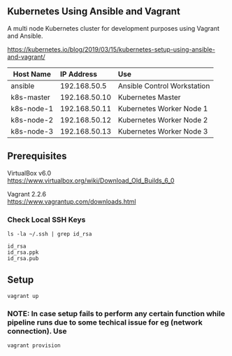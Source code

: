 ## Kubernetes Using Ansible and Vagrant

 A multi node Kubernetes cluster for development purposes using Vagrant and Ansible.      


https://kubernetes.io/blog/2019/03/15/kubernetes-setup-using-ansible-and-vagrant/


| Host Name      | IP Address        |Use                                         |
| ---------------|:------------------|:-------------------------------------------|
| ansible        | 192.168.50.5      |Ansible Control Workstation                 |
| k8s-master     | 192.168.50.10     |Kubernetes Master                           |
| k8s-node-1     | 192.168.50.11     |Kubernetes Worker Node 1                    |
| k8s-node-2     | 192.168.50.12     |Kubernetes Worker Node 2                    |
| k8s-node-3     | 192.168.50.13     |Kubernetes Worker Node 3                    |
## Prerequisites

VirtualBox v6.0  
https://www.virtualbox.org/wiki/Download_Old_Builds_6_0

Vagrant 2.2.6  
https://www.vagrantup.com/downloads.html

### Check Local SSH Keys

```
ls -la ~/.ssh | grep id_rsa

id_rsa
id_rsa.ppk
id_rsa.pub
```

## Setup
```
vagrant up
```
### NOTE: In case setup fails to perform any certain function while pipeline runs due to some techical issue for eg (network connection). Use

```
vagrant provision
```
